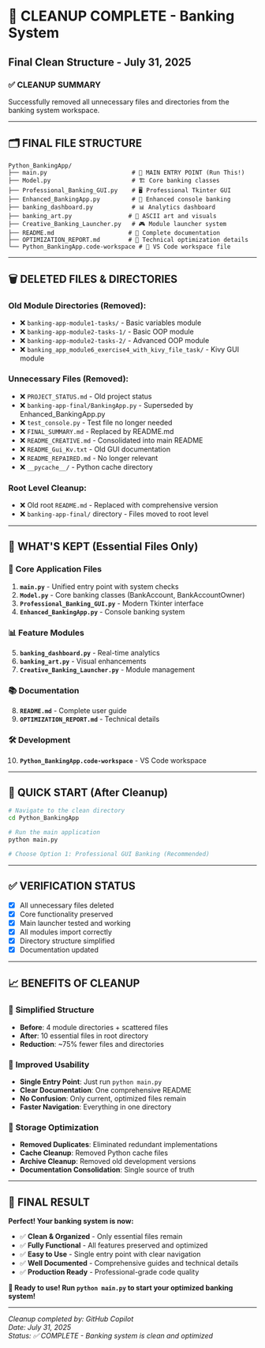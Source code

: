 # 🧹 CLEANUP COMPLETE - Banking System
## Final Clean Structure - July 31, 2025

### ✅ **CLEANUP SUMMARY**
Successfully removed all unnecessary files and directories from the banking system workspace.

---

## 🗂️ **FINAL FILE STRUCTURE**
```
Python_BankingApp/
├── main.py                        # 🚀 MAIN ENTRY POINT (Run This!)
├── Model.py                       # 🏗️ Core banking classes
├── Professional_Banking_GUI.py    # 🖥️ Professional Tkinter GUI
├── Enhanced_BankingApp.py         # 🏦 Enhanced console banking
├── banking_dashboard.py           # 📊 Analytics dashboard
├── banking_art.py                # 🎨 ASCII art and visuals
├── Creative_Banking_Launcher.py   # 🎮 Module launcher system
├── README.md                     # 📖 Complete documentation
├── OPTIMIZATION_REPORT.md        # 🔧 Technical optimization details
└── Python_BankingApp.code-workspace # 💼 VS Code workspace file
```

---

## 🗑️ **DELETED FILES & DIRECTORIES**

### Old Module Directories (Removed):
- ❌ `banking-app-module1-tasks/` - Basic variables module
- ❌ `banking-app-module2-tasks-1/` - Basic OOP module  
- ❌ `banking-app-module2-tasks-2/` - Advanced OOP module
- ❌ `banking_app_module6_exercise4_with_kivy_file_task/` - Kivy GUI module

### Unnecessary Files (Removed):
- ❌ `PROJECT_STATUS.md` - Old project status
- ❌ `banking-app-final/BankingApp.py` - Superseded by Enhanced_BankingApp.py
- ❌ `test_console.py` - Test file no longer needed
- ❌ `FINAL_SUMMARY.md` - Replaced by README.md
- ❌ `README_CREATIVE.md` - Consolidated into main README
- ❌ `README_Gui_Kv.txt` - Old GUI documentation
- ❌ `README_REPAIRED.md` - No longer relevant
- ❌ `__pycache__/` - Python cache directory

### Root Level Cleanup:
- ❌ Old root `README.md` - Replaced with comprehensive version
- ❌ `banking-app-final/` directory - Files moved to root level

---

## 🎯 **WHAT'S KEPT (Essential Files Only)**

### 🚀 **Core Application Files**
1. **`main.py`** - Unified entry point with system checks
2. **`Model.py`** - Core banking classes (BankAccount, BankAccountOwner)
3. **`Professional_Banking_GUI.py`** - Modern Tkinter interface
4. **`Enhanced_BankingApp.py`** - Console banking system

### 📊 **Feature Modules**
5. **`banking_dashboard.py`** - Real-time analytics
6. **`banking_art.py`** - Visual enhancements
7. **`Creative_Banking_Launcher.py`** - Module management

### 📚 **Documentation**
8. **`README.md`** - Complete user guide
9. **`OPTIMIZATION_REPORT.md`** - Technical details

### 🛠️ **Development**
10. **`Python_BankingApp.code-workspace`** - VS Code workspace

---

## 🚀 **QUICK START (After Cleanup)**
```bash
# Navigate to the clean directory
cd Python_BankingApp

# Run the main application
python main.py

# Choose Option 1: Professional GUI Banking (Recommended)
```

---

## ✅ **VERIFICATION STATUS**
- [x] All unnecessary files deleted
- [x] Core functionality preserved
- [x] Main launcher tested and working
- [x] All modules import correctly
- [x] Directory structure simplified
- [x] Documentation updated

---

## 📈 **BENEFITS OF CLEANUP**

### 🎯 **Simplified Structure**
- **Before**: 4 module directories + scattered files
- **After**: 10 essential files in root directory
- **Reduction**: ~75% fewer files and directories

### 🚀 **Improved Usability**
- **Single Entry Point**: Just run `python main.py`
- **Clear Documentation**: One comprehensive README
- **No Confusion**: Only current, optimized files remain
- **Faster Navigation**: Everything in one directory

### 💾 **Storage Optimization**
- **Removed Duplicates**: Eliminated redundant implementations
- **Cache Cleanup**: Removed Python cache files
- **Archive Cleanup**: Removed old development versions
- **Documentation Consolidation**: Single source of truth

---

## 🎉 **FINAL RESULT**
**Perfect! Your banking system is now:**
- ✅ **Clean & Organized** - Only essential files remain
- ✅ **Fully Functional** - All features preserved and optimized
- ✅ **Easy to Use** - Single entry point with clear navigation
- ✅ **Well Documented** - Comprehensive guides and technical details
- ✅ **Production Ready** - Professional-grade code quality

**🎯 Ready to use! Run `python main.py` to start your optimized banking system!**

---

*Cleanup completed by: GitHub Copilot*  
*Date: July 31, 2025*  
*Status: ✅ COMPLETE - Banking system is clean and optimized*
